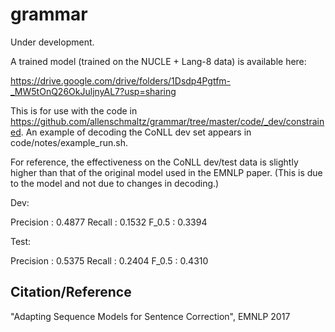 # grammar


Under development.

A trained model (trained on the NUCLE + Lang-8 data) is available here:

https://drive.google.com/drive/folders/1Dsdp4Pgtfm-_MW5tOnQ26OkJuljnyAL7?usp=sharing

This is for use with the code in https://github.com/allenschmaltz/grammar/tree/master/code/_dev/constrained. An example of decoding the CoNLL dev set appears in code/notes/example_run.sh.

For reference, the effectiveness on the CoNLL dev/test data is slightly higher than that of the original model used in the EMNLP paper. (This is due to the model and not due to changes in decoding.)

Dev:

Precision   : 0.4877
Recall      : 0.1532
F_0.5       : 0.3394

Test:

Precision   : 0.5375
Recall      : 0.2404
F_0.5       : 0.4310

## Citation/Reference

"Adapting Sequence Models for Sentence Correction", EMNLP 2017
